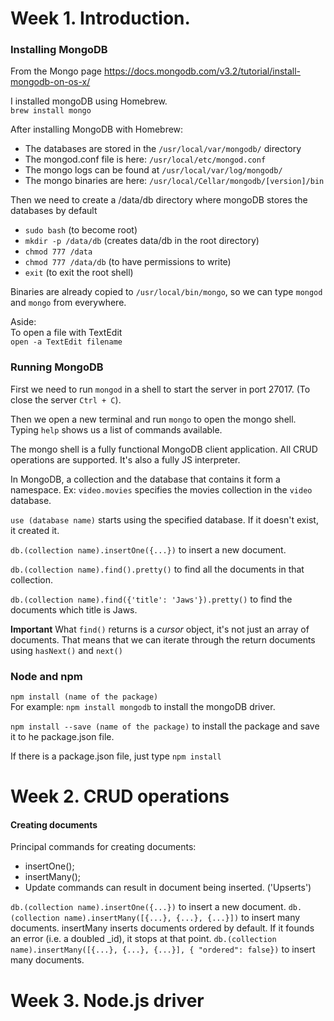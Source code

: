 # Week 1. Introduction.

### Installing MongoDB

From the Mongo page
https://docs.mongodb.com/v3.2/tutorial/install-mongodb-on-os-x/

I installed mongoDB using Homebrew.  
`brew install mongo`

After installing MongoDB with Homebrew:

- The databases are stored in the
 `/usr/local/var/mongodb/` directory
- The mongod.conf file is here: `/usr/local/etc/mongod.conf`
- The mongo logs can be found at `/usr/local/var/log/mongodb/`
- The mongo binaries are here: `/usr/local/Cellar/mongodb/[version]/bin`

Then we need to create a /data/db directory where mongoDB stores the databases by default
- `sudo bash` (to become root)
- `mkdir -p /data/db` (creates data/db in the root directory)
- `chmod 777 /data`
- `chmod 777 /data/db` (to have permissions to write)
- `exit` (to exit the root shell)

Binaries are already copied to `/usr/local/bin/mongo`, so we can type `mongod` and `mongo` from everywhere.

Aside:  
To open a file with TextEdit  
`open -a TextEdit filename`

### Running MongoDB

First we need to run `mongod` in a shell to start the server in port 27017. (To close the server `Ctrl + C`).

Then we open a new terminal and run `mongo` to open the mongo shell. Typing `help` shows us a list of commands available.

The mongo shell is a fully functional MongoDB client application. All CRUD operations are supported. It's also a fully JS interpreter.

In MongoDB, a collection and the database that contains it form a namespace. Ex: `video.movies` specifies the movies collection in the `video` database.

`use (database name)` starts using the specified database. If it doesn't exist, it created it.

`db.(collection name).insertOne({...})` to insert a new document.

`db.(collection name).find().pretty()` to find all the documents in that collection.

`db.(collection name).find({'title': 'Jaws'}).pretty()` to find the documents which title is Jaws.

**Important** What `find()` returns is a *cursor* object, it's not just an array of documents. That means that we can iterate through the return documents using `hasNext()` and `next()`

### Node and npm

`npm install (name of the package)`  
For example: `npm install mongodb` to install the mongoDB driver.

`npm install --save (name of the package)` to install the package and save it to he package.json file.

If there is a package.json file, just type `npm install`

# Week 2. CRUD operations

#### Creating documents
Principal commands for creating documents:
- insertOne();
- insertMany();
- Update commands can result in document being inserted. ('Upserts')

`db.(collection name).insertOne({...})` to insert a new document.
`db.(collection name).insertMany([{...}, {...}, {...}])` to insert many documents.
insertMany inserts documents ordered by default. If it founds an error (i.e. a doubled \_id), it stops at that point.
`db.(collection name).insertMany([{...}, {...}, {...}], { "ordered": false})` to insert many documents.



# Week 3. Node.js driver
